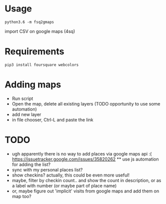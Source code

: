 # Usage
```python3.6 -m fsq2gmaps```

import CSV on google maps (4sq)

# Requirements
```pip3 install foursquare webcolors```

# Adding maps
* Run script
* Open the map, delete all existing layers (TODO opportunity to use some automation)
* add new layer
* in file chooser, Ctrl-L and paste the link

# TODO
* ugh apparently there is no way to add places via google maps api :( https://issuetracker.google.com/issues/35820262
** use js automation for adding the list?
* sync with my personal places list? 
* show checkins? actually, this could be even more useful!
* maybe, filter by checkin count.. and show the count in description, or as a label with number (or maybe part of place name)
* or, maybe figure out 'implicit' visits from google maps and add them on map too?
